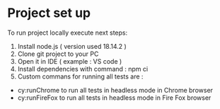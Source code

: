 # Project set up

To run project locally execute next steps:

1. Install node.js ( version used 18.14.2 )
2. Clone git project to your PC
3. Open it in IDE ( example : VS code )
4. Install dependencies with command : npm ci
5. Custom commans for running all tests are :

- cy:runChrome to run all tests in headless mode in Chrome browser
- cy:runFireFox to run all tests in headless mode in Fire Fox browser
